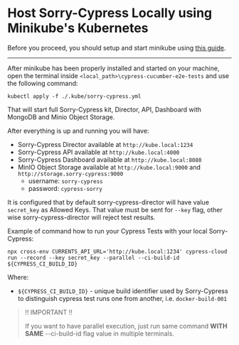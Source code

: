 # Host Sorry-Cypress Locally using Minikube's Kubernetes

Before you proceed, you should setup and start minikube using [this guide](/docs/minikube-setup.md).

---

After minikube has been properly installed and started on your machine, open the terminal inside `<local_path>\cypress-cucumber-e2e-tests` and use the following command:

    kubectl apply -f ./.kube/sorry-cypress.yml

That will start full Sorry-Cypress kit, Director, API, Dashboard with MongoDB and Minio Object Storage.

After everything is up and running you will have:

- Sorry-Cypress Director available at `http://kube.local:1234`
- Sorry-Cypress API available at `http://kube.local:4000`
- Sorry-Cypress Dashboard available at `http://kube.local:8080`
- MinIO Object Storage available at `http://kube.local:9000` and `http://storage.sorry-cypress:9000`
  - username: `sorry-cypress`
  - password: `cypress-sorry`

It is configured that by default sorry-cypress-director will have value `secret_key` as Allowed Keys. That value must be sent for `--key` flag, other wise sorry-cypress-director will reject test results.

Example of command how to run your Cypress Tests with your local Sorry-Cypress:

    npx cross-env CURRENTS_API_URL='http://kube.local:1234' cypress-cloud run --record --key secret_key --parallel --ci-build-id ${CYPRESS_CI_BUILD_ID}

Where:

- `${CYPRESS_CI_BUILD_ID}` - unique build identifier used by Sorry-Cypress to distinguish cypress test runs one from another, i.e. `docker-build-001`

> :bangbang: IMPORTANT :bangbang:
>
> If you want to have parallel execution, just run same command **WITH SAME** --ci-build-id flag value in multiple terminals.
